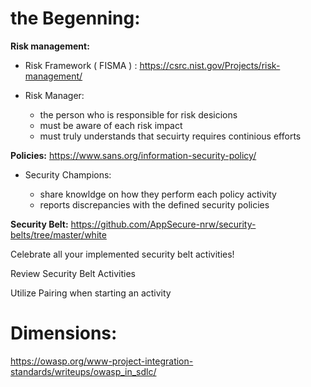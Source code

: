 
# the Begenning:

**Risk management:** 

  - Risk Framework ( FISMA ) : https://csrc.nist.gov/Projects/risk-management/
      
  - Risk Manager:
    - the person who is responsible for risk desicions
    - must be aware of each risk impact
    - must truly understands that secuirty requires continious efforts
  

**Policies:** https://www.sans.org/information-security-policy/

  - Security Champions:
    
    - share knowldge on how they perform each policy activity
    - reports discrepancies with the defined security policies 

**Security Belt:** https://github.com/AppSecure-nrw/security-belts/tree/master/white
  
  Celebrate all your implemented security belt activities!

  Review Security Belt Activities
  
  Utilize Pairing when starting an activity
  
  
  # Dimensions:
  
  https://owasp.org/www-project-integration-standards/writeups/owasp_in_sdlc/
